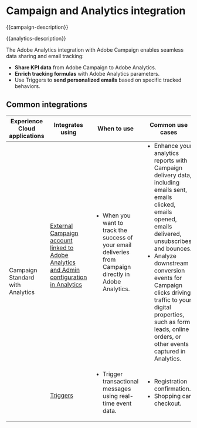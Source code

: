 ---
---

# Campaign and Analytics integration

{{campaign-description}}

{{analytics-description}}

The Adobe Analytics integration with Adobe Campaign enables seamless data sharing and email tracking:

+ **Share KPI data** from Adobe Campaign to Adobe Analytics.
+ **Enrich tracking formulas** with Adobe Analytics parameters.
+ Use Triggers to **send personalized emails** based on specific tracked behaviors.

## Common integrations

<table>
    <thead>
        <tr>
            <th>Experience Cloud applications</th>
            <th>Integrates using</th>
            <th>When to use</th>
            <th>Common use cases</th>
        </tr>
    </thead>
     <tbody>
        <tr>
            <td rowspan="2">Campaign Standard with Analytics</td>
            <td><a href="https://experienceleague.adobe.com/docs/campaign-standard-learn/tutorials/integrations/track-the-success-of-your-deliveries-in-analytics.html" target="_blank" rel="noreferrer">External Campaign account linked to Adobe Analytics and Admin configuration in Analytics</a></td>
            <td>
                <ul style="margin-top: 0;">
                    <li>When you want to track the success of your email deliveries from Campaign directly in Adobe Analytics.</li>
                </ul>
            </td>
            <td>
              <ul style="margin-top: 0;">
                <li>Enhance your analytics reports with Campaign delivery data, including emails sent, emails clicked, emails opened, emails delivered, unsubscribes, and bounces.</li>
                <li>Analyze downstream conversion events for Campaign clicks driving traffic to your digital properties, such as form leads, online orders, or other events captured in Analytics.</li>
              </ul>
            </td>
        </tr>
        <tr>
            <td><a href="../../integrations/tutorials/campaign-analytics/campaign-analytics-trigger.md" target="_blank" rel="noreferrer">Triggers</a></li>
            <td>
                <ul style="margin-top: 0;">
                    <li>Trigger transactional messages using real-time event data.</li>
                </ul>
            </td>
            <td>
              <ul style="margin-top: 0;">
                <li>Registration confirmation.</li>
                <li>Shopping cart checkout.</li>
              </ul>
            </td>
        </tr>              
    </tbody>          
</table>

